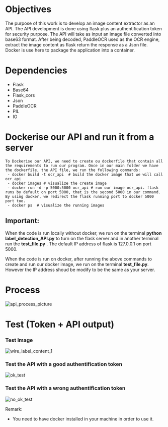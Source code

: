 # Objectives
The purpose of this work is to develop an image content extractor as an API. The API development is done using flask plus an authentification token for security purpose. The API will take as input an image file converted into base63 format. After being decoded, PaddleOCR used as the OCR engine, extract the image content as flask return the response as a Json file. Docker is use here to package the application into a container.

# Dependencies
 - Flask
 - Base64
 - Flask_cors
 - Json
 - PaddleOCR
 - PIL
 - IO
 
 # Dockerise our API and run it from a server
 ```
 To Dockerise our API, we need to create ou dockerfile that contain all the requirements to run our program. Once in our main folder we have the dockerfile, the API file, we run the following commands:
  - docker build -t ocr_api  # build the docker image that we will call ocr_api
  - docker images # visualize the create image
  - docker run -d -p 5000:5000 ocr_api # run our image ocr_api. flask runs by default on port 5000, that is the second 5000 in our command. By using docker, we redirect the flask running port to docker 5000 port too.
  - docker ps  # visualize the running images
  ```
## Important:
  When the code is run locally without docker, we run on the terminal **python label_detection_API.py** to turn on the flask server and in another terminal run the **test_file.py** . The default IP address of flask is 127.0.0.1 on port 5000.
  
  When the code is run on docker, after running the above commands to create and run our docker image, we run on the terminal **test_file.py**. However the IP address shoud be modify to be the same as your server.
  
  
 # Process
  ![api_process_picture](https://user-images.githubusercontent.com/48753146/188553961-4c807379-842e-4c0f-a8d5-32b3c288e131.PNG)
  
 # Test (Token + API output)
  ### Test Image
![wire_label_content_1](https://user-images.githubusercontent.com/48753146/188554989-453bad94-4c34-451f-90cb-4180b545fd94.PNG)

 ### Test the API with a good authentification token
 ![ok_test](https://user-images.githubusercontent.com/48753146/188554329-c9f55d4d-7f35-4df3-b750-a165a379c5db.PNG)

 ### Test the API with a wrong authentification token
![no_ok_test](https://user-images.githubusercontent.com/48753146/188554342-f9fc3afc-c81e-4167-8cec-36f56f940be7.PNG)

Remark:
 - You need to have docker installed in your machine in order to use it.
